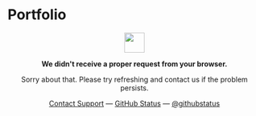 # Portfolio


<p align="center">
	<img width="40" src="https://github.githubassets.com/images/spinners/octocat-spinner-64.gif">
<p align="center"><strong>We didn't receive a proper request from your browser.</strong></p>
<p align="center">Sorry about that. Please try refreshing and contact us if the problem persists.</p>
<p align="center">
	<a href="http://saketlakhotia17.github.io/">Contact Support</a> —
	<a href="http://saketlakhotia17.github.io/">GitHub Status</a> —
	<a href="http://saketlakhotia17.github.io/">@githubstatus</a>
</p>
<p></p>
<p></p>
</p>
